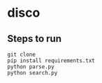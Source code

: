 # disco

## Steps to run 

```
git clone
pip install requirements.txt
python parse.py
python search.py
```
